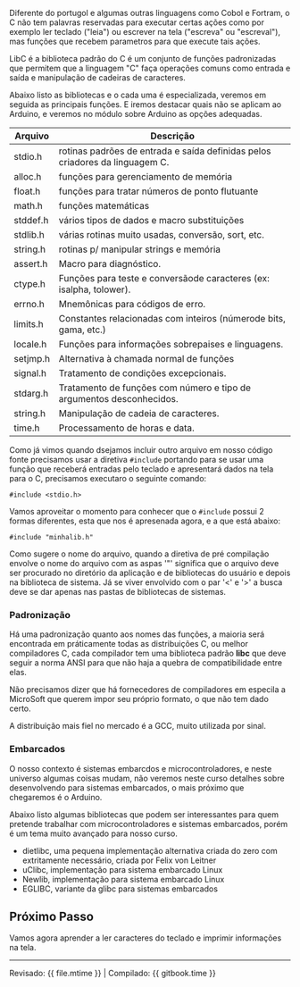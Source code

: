 Diferente do portugol e algumas outras linguagens como Cobol e Fortram, o C não tem palavras reservadas para executar certas ações como por exemplo ler teclado ("leia") ou escrever na tela ("escreva" ou "escreval"), mas funções que recebem parametros para que execute tais ações.

LibC é a biblioteca padrão do C é um conjunto de funções padronizadas que permitem que a linguagem "C" faça operações comuns como entrada e saída e manipulação de cadeiras de caracteres.

Abaixo listo as bibliotecas e o cada uma é especializada, veremos em seguida as principais funções. E iremos destacar quais não se aplicam ao Arduino, e veremos no módulo sobre Arduino as opções adequadas.

| Arquivo | Descrição |
| --- | --- |
| stdio.h	| rotinas padrões de entrada e saída definidas pelos criadores da linguagem C. | 
| alloc.h	| funções para gerenciamento de memória |
| float.h	| funções para tratar números de ponto flutuante |
| math.h	| funções matemáticas |
| stddef.h	| vários tipos de dados e macro substituições |
| stdlib.h	| várias rotinas muito usadas, conversão, sort, etc. |
| string.h	| rotinas p/ manipular strings e memória |
| assert.h	| Macro para diagnóstico. |
| ctype.h	| Funções para teste e conversãode caracteres (ex: isalpha, tolower). |
| errno.h	| Mnemônicas para códigos de erro. |
| limits.h	| Constantes relacionadas com inteiros (númerode bits, gama, etc.) |
| locale.h	| Funções para informações sobrepaises e linguagens. |
| setjmp.h	| Alternativa à chamada normal de funções |
| signal.h	| Tratamento de condições excepcionais. |
| stdarg.h	| Tratamento de funções com número e tipo de argumentos desconhecidos. |
| string.h	| Manipulação de cadeia de caracteres. |
| time.h	| Processamento de horas e data. |

Como já vimos quando dsejamos incluir outro arquivo em nosso código fonte precisamos usar a diretiva ```#include``` portando para se usar uma função que receberá entradas pelo teclado e apresentará dados na tela para o C, precisamos executaro o seguinte comando:

```
#include <stdio.h>
``` 
Vamos aproveitar o momento para conhecer que o ```#include``` possui 2 formas diferentes, esta que nos é apresenada agora, e a que está abaixo:

```
#include "minhalib.h"
```

Como sugere o nome do arquivo, quando a diretiva de pré compilação  envolve o nome do arquivo com as aspas '"' significa que o arquivo deve ser procurado no diretório da aplicação e de bibliotecas do usuário e depois na biblioteca de sistema. Já se viver envolvido com o par '<' e '>' a busca deve se dar apenas nas pastas de bibliotecas de sistemas.

### Padronização

Há uma padronização quanto aos nomes das funções, a maioria será encontrada em práticamente todas as distribuições C, ou melhor compiladores C, cada compilador tem uma biblioteca padrão **libc** que deve seguir a norma ANSI para que não haja a quebra de compatibilidade entre elas.

Não precisamos dizer que há fornecedores de compiladores em especila a MicroSoft que querem impor seu próprio formato, o que não tem dado certo.

A distribuição mais fiel no mercado é a GCC, muito utilizada por sinal.

### Embarcados

O nosso contexto é sistemas embarcdos e microcontroladores, e neste universo algumas coisas mudam, não veremos neste curso detalhes sobre desenvolvendo para sistemas embarcados, o mais próximo que chegaremos é o Arduino.

Abaixo listo algumas bibliotecas que podem ser interessantes para quem pretende trabalhar com microcontroladores e sistemas embarcados, porém é um tema muito avançado para nosso curso.

* dietlibc, uma pequena implementação alternativa criada do zero com extritamente necessário, criada por Felix von Leitner 
* uClibc, implementação para sistema embarcado Linux
* Newlib, implementação para sistema embarcado Linux
* EGLIBC, variante da glibc para sistemas embarcados

## Próximo Passo

Vamos agora aprender a ler caracteres do teclado e imprimir informações na tela.

---

Revisado: {{ file.mtime }} | Compilado: {{ gitbook.time }}
